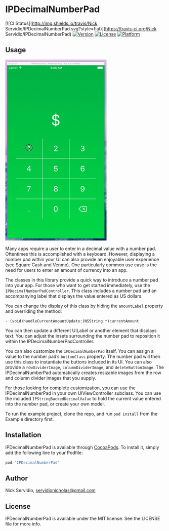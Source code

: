 # IPDecimalNumberPad

[![CI Status](http://img.shields.io/travis/Nick Servidio/IPDecimalNumberPad.svg?style=flat)](https://travis-ci.org/Nick Servidio/IPDecimalNumberPad)
[![Version](https://img.shields.io/cocoapods/v/IPDecimalNumberPad.svg?style=flat)](http://cocoapods.org/pods/IPDecimalNumberPad)
[![License](https://img.shields.io/cocoapods/l/IPDecimalNumberPad.svg?style=flat)](http://cocoapods.org/pods/IPDecimalNumberPad)
[![Platform](https://img.shields.io/cocoapods/p/IPDecimalNumberPad.svg?style=flat)](http://cocoapods.org/pods/IPDecimalNumberPad)

## Usage

![Demo Gif](Screenshots/NumberPadExample.gif)

Many apps require a user to enter in a decimal value with a number pad. Oftentimes this is accomplished with a keyboard. However, displaying a number pad within your UI can also provide an enjoyable user experience (see Square Cash and Venmo). One particularly common use case is the need for users to enter an amount of currency into an app. 

The classes in this library provide a quick way to introduce a number pad into your app. For those who want to get started immediately, use the `IPDecimalNumberPadController`. This class includes a number pad and an accompanying label that displays the value entered as US dollars. 

You can change the display of this class by hiding the `amountLabel` property and overriding the method:

```objc
- (void)handleCurrentAmountUpdate:(NSString *)currentAmount
```

You can then update a different UILabel or another element that displays text. You can adjust the insets surrounding the number pad to reposition it within the IPDecimalNumberPadController.

You can also customize the `IPDecimalNumberPad` itself. You can assign a value to the number pad’s `buttonClass` property. The number pad will then use this class to instantiate the buttons included in its UI. You can also provide a `rowDividerImage`, `columnDividerImage`, and `deleteButtonImage`. The IPDecimalNumberPad automatically creates resizable images from the row and column divider images that you supply.

For those looking for complete customization, you can use the IPDecimalNumberPad in your own UIViewController subclass. You can use the included `IPStringBackedDecimalValue` to hold the current value entered into the number pad, or create your own model. 

To run the example project, clone the repo, and run `pod install` from the Example directory first.

## Installation

IPDecimalNumberPad is available through [CocoaPods](http://cocoapods.org). To install
it, simply add the following line to your Podfile:

```ruby
pod "IPDecimalNumberPad"
```

## Author

Nick Servidio, servidionicholas@gmail.com

## License

IPDecimalNumberPad is available under the MIT license. See the LICENSE file for more info.
